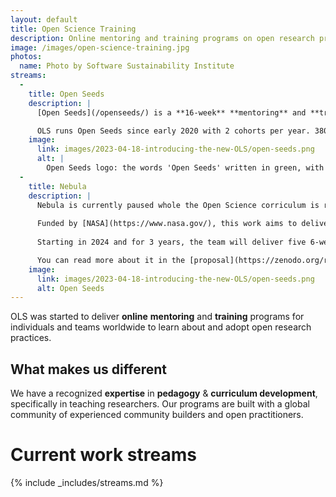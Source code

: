 ```yaml
---
layout: default
title: Open Science Training
description: Online mentoring and training programs on open research practices.
image: /images/open-science-training.jpg
photos:
  name: Photo by Software Sustainability Institute
streams:
  -
    title: Open Seeds
    description: |
      [Open Seeds](/openseeds/) is a **16-week** **mentoring** and **training** program for people interested in applying **open principles** in their work and becoming **Open Science ambassadors** in their communities.

      OLS runs Open Seeds since early 2020 with 2 cohorts per year. 380+ people participating in 260+ projects were taught with the support of 130+ mentors, 170+ experts, and 30+ facilitators.
    image: 
      link: images/2023-04-18-introducing-the-new-OLS/open-seeds.png
      alt: |
        Open Seeds logo: the words 'Open Seeds' written in green, with a seedling above the letter p. Underneath, the words 'Mentoring and Training Program' written in black.
  -
    title: Nebula
    description: |
      Nebula is currently paused whole the Open Science corriculum is refreshed. 
      
      Funded by [NASA](https://www.nasa.gov/), this work aims to deliver fully virtual training cohorts for the NASA open science curriculum with a highly qualitative component throughout the training. 
      
      Starting in 2024 and for 3 years, the team will deliver five 6-week Virtual Cohorts per year. The cohorts will include guided reflection and hands-on implementation of open science concepts, processes, and techniques. This program will teach one Module per week, by bringing in expert speakers from across different scientific domains, allowing learners to actively embed their training in their work and reflect on their learning with a mentor.

      You can read more about it in the [proposal](https://zenodo.org/records/8250979).
    image: 
      link: images/2023-04-18-introducing-the-new-OLS/open-seeds.png
      alt: Open Seeds
---
```


OLS was started to deliver **online** **mentoring** and **training** programs for individuals and teams worldwide to learn about and adopt open research practices. 

## What makes us different

We have a recognized **expertise** in **pedagogy** & **curriculum development**, specifically in teaching researchers. Our programs are built with a global community of experienced community builders and open practitioners.

# Current work streams

{% include _includes/streams.md %}